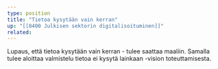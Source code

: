 ```yaml
---
type: position
title: "Tietoa kysytään vain kerran"
up: "[[8400 Julkisen sektorin digitalisoituminen]]"
related:
---
```


Lupaus, että tietoa kysytään vain kerran - tulee saattaa maaliin. Samalla tulee aloittaa valmistelu tietoa ei kysytä lainkaan -vision toteuttamisesta.